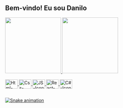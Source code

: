 ## Bem-vindo! Eu sou  Danilo
 <div>
  <a href="https://github.com/xCUELHO">
  <img height="180em" src="https://github-readme-stats.vercel.app/api?username=xCUELHO&title_color=ae61fb&icon_color=ae61fb&text_color=ffffff&bg_color=20232a&show_icons=true"/>
  <img height="180em" src="https://github-readme-stats.vercel.app/api/top-langs/?username=xCUELHO&title_color=ae61fb&text_color=ffffff&bg_color=20232a&layout=compact&langs_count=7"/>
</div>
<div style="display: inline_block"><br>
  <img align="center" alt="Html-Icon" height="30" width="40" src="https://cdn.jsdelivr.net/gh/devicons/devicon/icons/html5/html5-plain.svg">
  <img align="center" alt="Css-Icon" height="30" width="40" src="https://cdn.jsdelivr.net/gh/devicons/devicon/icons/css3/css3-plain.svg">
  <img align="center" alt="JS-Icon" height="30" width="40" src="https://cdn.jsdelivr.net/gh/devicons/devicon/icons/javascript/javascript-plain.svg">
  <img align="center" alt="React-Icon" height="30" width="40" src="https://cdn.jsdelivr.net/gh/devicons/devicon/icons/react/react-original.svg">
  <img align="center" alt="C#-Icon" height="30" width="40" src="https://cdn.jsdelivr.net/gh/devicons/devicon/icons/csharp/csharp-plain.svg">
</div>
  
  ##
  ![Snake animation](https://github.com/xCUELHO/xCUELHO/blob/output/github-contribution-grid-snake.svg)
